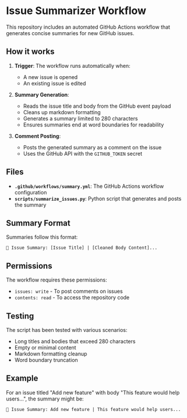 # Issue Summarizer Workflow

This repository includes an automated GitHub Actions workflow that generates concise summaries for new GitHub issues.

## How it works

1. **Trigger**: The workflow runs automatically when:
   - A new issue is opened
   - An existing issue is edited

2. **Summary Generation**: 
   - Reads the issue title and body from the GitHub event payload
   - Cleans up markdown formatting
   - Generates a summary limited to 280 characters
   - Ensures summaries end at word boundaries for readability

3. **Comment Posting**:
   - Posts the generated summary as a comment on the issue
   - Uses the GitHub API with the `GITHUB_TOKEN` secret

## Files

- **`.github/workflows/summary.yml`**: The GitHub Actions workflow configuration
- **`scripts/summarize_issues.py`**: Python script that generates and posts the summary

## Summary Format

Summaries follow this format:
```
📝 Issue Summary: [Issue Title] | [Cleaned Body Content]...
```

## Permissions

The workflow requires these permissions:
- `issues: write` - To post comments on issues  
- `contents: read` - To access the repository code

## Testing

The script has been tested with various scenarios:
- Long titles and bodies that exceed 280 characters
- Empty or minimal content
- Markdown formatting cleanup
- Word boundary truncation

## Example

For an issue titled "Add new feature" with body "This feature would help users...", the summary might be:
```
📝 Issue Summary: Add new feature | This feature would help users...
```
